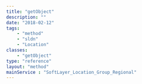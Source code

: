 ```yaml
---
title: "getObject"
description: ""
date: "2018-02-12"
tags:
    - "method"
    - "sldn"
    - "Location"
classes:
    - "getObject"
type: "reference"
layout: "method"
mainService : "SoftLayer_Location_Group_Regional"
---
```

